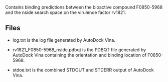 Contains binding predictions between the bioactive compound F0850-5968 and the nside search space on the virulence factor rv1821.

## Files

- log.txt is the log file generated by AutoDock Vina.

- rv1821_F0850-5968_nside.pdbqt is the PDBQT file generated by AutoDock Vina containing the orientation and binding location of F0850-5968.

- stdoe.txt is the combined STDOUT and STDERR output of AutoDock Vina.

